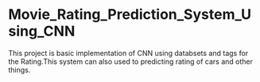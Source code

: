 # Movie_Rating_Prediction_System_Using_CNN
This project is basic implementation of CNN using databsets and tags for the Rating.This system can also used to predicting rating of cars and other things.

